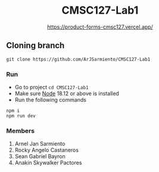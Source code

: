 <div align="center" style="display:grid;place-items:center;">
<h1>CMSC127-Lab1</h1>
<a href="https://product-forms-cmsc127.vercel.app/" target="_blank">https://product-forms-cmsc127.vercel.app/</a>
</div>


## Cloning branch
```shell
git clone https://github.com/ArJSarmiento/CMSC127-Lab1
```

### Run
- Go to project `cd CMSC127-Lab1`
- Make sure <a href="https://nodejs.org/en/download/" target="_blank">Node</a> 18.12 or above is installed
- Run the following commands

```
npm i
npm run dev
```
### Members
1. Arnel Jan Sarmiento 
2. Rocky Angelo Castaneros
3. Sean Gabriel Bayron
4. Anakin Skywalker Pactores
